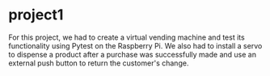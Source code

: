 # project1

For this project, we had to create a virtual vending machine and test its functionality using Pytest on the Raspberry Pi. We also had to install a servo to dispense a product after a purchase was successfully made and use an external push button to return the customer's change.
